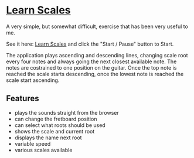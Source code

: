 # [Learn Scales](https://colorlessred.github.io/learnscales/showScales.html)

A very simple, but somewhat difficult, exercise that has been very useful to me.

See it here: [Learn Scales](https://colorlessred.github.io/learnscales/showScales.html) and click the "Start / Pause" button to Start.

The application plays ascending and descending lines, changing scale root every four notes and always going the next closest available note. The notes are costrained to one position on the guitar. Once the top note is reached the scale starts descending, once the lowest note is reached the scale start ascending.

## Features
- plays the sounds straight from the browser
- can change the fretboard position
- can select what roots should be used
- shows the scale and current root
- displays the name next root
- variable speed
- various scales available


